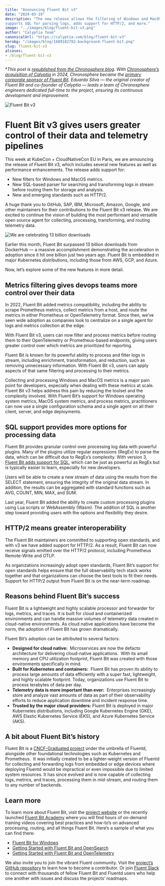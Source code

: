 ```yaml
---
title: "Announcing Fluent Bit v3"
date: "2024-03-19"
description: "The new release allows the filtering of Windows and MacOS metrics, 
supports SQL for parsing logs, adds support for HTTP/2, and more."
image: "../images/blog/fluent-bit-v3.png"
author: "Calyptia Team"
canonicalUrl: "https://calyptia.com/blog/fluent-bit-v3"
herobg: "/images/blog/1689182792-background-fluent-bit.png"
slug: fluent-bit-v3
aliases:
- /blog/fluent-bit-v3
---
```

**This post is [republished from the Chronosphere blog](https://calyptia.com/blog/fluent-bit-v3). 
With [Chronosphere’s acquisition of Calyptia](https://chronosphere.io/news/chronosphere-acquires-calyptia/) in 2024, Chronosphere became the [primary corporate sponsor of Fluent Bit](https://chronosphere.io/fluent-bit/)</a>. Eduardo Silva — the original creator of Fluent Bit and co-founder of Calyptia — leads a team of Chronosphere engineers dedicated full-time to the project, ensuring its continuous development and improvement.*

![Fluent Bit v3](/images/blog/fluent-bit-v3-1024x535.png)

# Fluent Bit v3 gives users greater control of their data and telemetry pipelines

This week at KubeCon + CloudNativeCon EU in Paris, we are announcing the release of 
Fluent Bit v3, which includes several new features as well as performance enhancements. 
The release adds support for:

* New filters for Windows and MacOS metrics.
* New SQL-based parser for searching and transforming logs in stream before routing 
them for storage and analysis.
* New and emerging standards such as HTTP/2.

A huge thank you to GitHub, SAP, IBM, Microsoft, Amazon, Google, and other maintainers 
for their contributions to the Fluent Bit v3 release. We are excited to continue 
the vision of building the most performant and versatile open source agent for collecting, 
processing, transforming, and routing telemetry data. 

![We are celebrating 13 billion downloads](/images/blog/1710511305-13billion-creatives-twitter.png)

Earlier this month, Fluent Bit surpassed 13 billion downloads from DockerHub — 
a massive accomplishment demonstrating the acceleration in adoption since it hit one 
billion just two years ago. Fluent Bit is embedded in major Kubernetes distributions, 
including those from AWS, GCP, and Azure.

Now, let’s explore some of the new features in more detail.

## Metrics filtering gives devops teams more control over their data

In 2022, Fluent Bit added metrics compatibility, including the ability to scrape 
Prometheus metrics, collect metrics from a host, and route the metrics in either 
Prometheus or OpenTelemetry format. Since then, we’ve seen wide adoption as companies 
look to centralize on a single agent for logs and metrics collection at the edge. 

With Fluent Bit v3, users can now filter and process metrics before routing them to 
their OpenTelemetry or Prometheus-based endpoints, giving users greater control over 
which metrics are prioritized for reporting. 

Fluent Bit is known for its powerful ability to process and filter logs in stream, 
including enrichment, transformation, and reduction, such as removing unnecessary 
information. With Fluent Bit v3, users can apply aspects of that same filtering and 
processing to their metrics. 

Collecting and processing Windows and MacOS metrics is a major pain point for developers, 
especially when dealing with these metrics at scale. Fluent Bit v3 helps address 
this pain by reducing the toolset and the complexity involved. With Fluent Bit’s support 
for Windows operating system metrics, MacOS system metrics, and process metrics, 
practitioners can now use a single configuration schema and a single agent on all 
their client, server, and edge deployments. 

## SQL support provides more options for processing data

Fluent Bit provides granular control over processing log data with powerful plugins. 
Many of the plugins utilize regular expressions (RegEx) to parse the data, which can 
be difficult due to RegEx’s complexity. With version 3, 
[Fluent Bit adds support for SQL](https://docs.fluentbit.io/manual/stream-processing/getting-started/fluent-bit-sql), 
which can be just as powerful as RegEx but is typically easier to learn, 
especially for new developers.

Users will be able to create a new stream of data using the results from the 
SELECT statement, ensuring the integrity of the original data stream. In addition, 
the results can be aggregated with standard functions such as AVG, COUNT, MIN, 
MAX, and SUM. 

Last year, Fluent Bit added the ability to create custom processing plugins using Lua 
scripts or WebAssembly (Wasm). The addition of SQL is another step toward providing 
users with the options and flexibility they desire.

## HTTP/2 means greater interoperability

The Fluent Bit maintainers are committed to supporting open standards, and with v3 we 
have added support for HTTP/2. As a result, Fluent Bit can now receive signals emitted 
over the HTTP/2 protocol, including Prometheus Remote-Write and OTLP. 

As organizations increasingly adopt open standards, Fluent Bit’s support for open 
standards helps ensure that the full observability tech stack works together and 
that organizations can choose the best tools to fit their needs. Support for HTTP/2 
output from Fluent Bit is on the near-term roadmap. 

## Reasons behind Fluent Bit’s success

Fluent Bit is a lightweight and highly scalable processor and forwarder for logs, 
metrics, and traces. It is built for cloud and containerized environments and can 
handle massive volumes of telemetry data created in cloud-native environments. 
As cloud native applications have become the norm, the adoption of Fluent Bit 
has grown dramatically. 

Fluent Bit’s adoption can be attributed to several factors:

* **Designed for cloud native:**  Microservices are now the defacto architecture for 
delivering cloud-native applications.  With its small memory and CPU utilization 
footprint, Fluent Bit was created with those environments specifically in mind.
* **Built for Kubernetes and containers:**  Fluent Bit has proven its ability to process 
large amounts of data efficiently with a super fast, lightweight, and highly scalable 
footprint. Today, organizations use Fluent Bit to process terabytes of data per day.
* **Telemetry data is more important than ever:**  Enterprises increasingly store and 
analyze vast amounts of data as part of their observability efforts to reduce application 
downtime and incident response time.
* **Trusted by the major cloud providers:** Fluent Bit is deployed in major Kubernetes 
distributions, including Google Kubernetes Engine (GKE), AWS Elastic Kubernetes Service 
(EKS), and Azure Kubernetes Service (AKS).

## A bit about Fluent Bit’s history

Fluent Bit is a [CNCF-Graduated project](https://www.cncf.io/projects/) under the 
umbrella of Fluentd, alongside other foundational technologies such as Kubernetes 
and Prometheus.  It was initially created to be a lighter-weight version of Fluentd 
for collecting and forwarding logs from embedded or edge devices where deploying 
Fluentd would be impractical or even impossible due to limited system resources. 
It has since evolved and is now capable of collecting logs, metrics, and traces, 
processing them in mid-stream, and routing them to any number of backends.

## Learn more

To learn more about Fluent Bit, visit the [project website](https://fluentbit.io/) 
or the recently launched [Fluent Bit Academy](https://calyptia.com/on-demand-webinars) 
where you will find hours of on-demand training videos covering best practices and 
how-to’s on advanced processing, routing, and all things Fluent Bit. 
Here’s a sample of what you can find there:

* [Fluent Bit for Windows](https://calyptia.com/on-demand-webinars/on-demand-fluent-bit-for-windows)
* [Getting Started with Fluent Bit and OpenSearch](https://calyptia.com/on-demand-webinars/getting-started-with-fluent-bit-and-opensearch)
* [Getting Started with Fluent Bit and OpenTelemetry](https://calyptia.com/on-demand-webinars/getting-started-with-fluent-bit-and-opentelemetry)

We also invite you to join the vibrant Fluent community. Visit the 
[project’s GitHub repository](https://github.com/fluent/fluent-bit) to 
learn how to become a contributor. Or join [Fluent Slack](https://launchpass.com/fluent-all) 
to connect with thousands of fellow Fluent Bit and Fluentd users who help one another 
with issues and discuss the projects’ roadmaps. 

